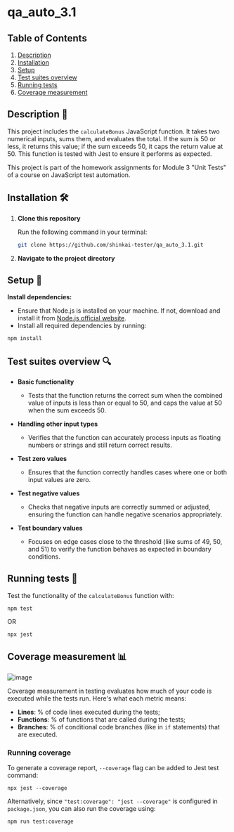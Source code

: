 # qa_auto_3.1

## Table of Contents
1. [Description](#description)
2. [Installation](#installation)
3. [Setup](#setup)
4. [Test suites overview](#test-suites-overview)
5. [Running tests](#running-tests)
6. [Coverage measurement](#coverage-measurement)


## Description 📝

This project includes the `calculateBonus` JavaScript function. It takes two numerical inputs, sums them, and evaluates the total. If the sum is 50 or less, it returns this value; if the sum exceeds 50, it caps the return value at 50. This function is tested with Jest to ensure it performs as expected.

This project is part of the homework assignments for Module 3 "Unit Tests" of a course on JavaScript test automation.

## Installation 🛠️

1. **Clone this repository**

   Run the following command in your terminal:
     ```bash
     git clone https://github.com/shinkai-tester/qa_auto_3.1.git
     ```

3. **Navigate to the project directory**

## Setup 🚀

**Install dependencies:**
- Ensure that Node.js is installed on your machine. If not, download and install it from [Node.js official website](https://nodejs.org/).
- Install all required dependencies by running:
```bash
npm install
```

## Test suites overview 🔍

- **Basic functionality**
  - Tests that the function returns the correct sum when the combined value of inputs is less than or equal to 50, and caps the value at 50 when the sum exceeds 50.

- **Handling other input types**
  - Verifies that the function can accurately process inputs as floating numbers or strings and still return correct results.

- **Test zero values**
  - Ensures that the function correctly handles cases where one or both input values are zero.

- **Test negative values**
  - Checks that negative inputs are correctly summed or adjusted, ensuring the function can handle negative scenarios appropriately.

- **Test boundary values**
  - Focuses on edge cases close to the threshold (like sums of 49, 50, and 51) to verify the function behaves as expected in boundary conditions.


## Running tests 🧪

Test the functionality of the `calculateBonus` function with:
```
npm test
```
OR
```
npx jest
```

## Coverage measurement 📊

![image](https://github.com/shinkai-tester/qa_auto_3.1/assets/57576102/10244595-63af-4ba8-98ed-9106b27c7890)


Coverage measurement in testing evaluates how much of your code is executed while the tests run. Here's what each metric means:

- **Lines**: % of code lines executed during the tests;
- **Functions**: % of functions that are called during the tests;
- **Branches**: % of conditional code branches (like in `if` statements) that are executed.


### Running coverage

To generate a coverage report, `--coverage` flag can be added to Jest test command:

```
npx jest --coverage
```
Alternatively, since `"test:coverage": "jest --coverage"` is configured in `package.json`, you can also run the coverage using:

```
npm run test:coverage
```

